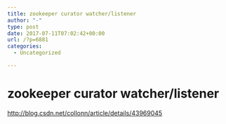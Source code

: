 ```yaml
---
title: zookeeper curator watcher/listener
author: "-"
type: post
date: 2017-07-11T07:02:42+00:00
url: /?p=6881
categories:
  - Uncategorized

---
```

# zookeeper curator watcher/listener
http://blog.csdn.net/collonn/article/details/43969045
